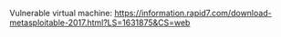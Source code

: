 Vulnerable virtual machine: https://information.rapid7.com/download-metasploitable-2017.html?LS=1631875&CS=web